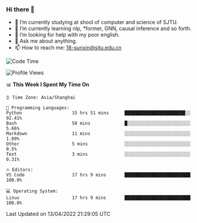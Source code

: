 ### Hi there 👋

<!--
**sunxin000/sunxin000** is a ✨ _special_ ✨ repository because its `README.md` (this file) appears on your GitHub profile.

Here are some ideas to get you started:

- 🔭 I’m currently working on ...
- 🌱 I’m currently learning ...
- 👯 I’m looking to collaborate on ...
- 🤔 I’m looking for help with ...
- 💬 Ask me about ...
- 📫 How to reach me: ...
- 😄 Pronouns: ...
- ⚡ Fun fact: ...
-->
- 🏫 I’m currently studying at shool of computer and science of SJTU.
- 🌱 I’m currently learning nlp, \*former, GNN, causal inference and so forth.
- 🤔 I’m looking for help with my poor english.
- 💬 Ask me about anything.
- 📫 How to reach me: 18-sunxin@sjtu.edu.cn
<!--START_SECTION:waka-->
![Code Time](http://img.shields.io/badge/Code%20Time-152%20hrs%2056%20mins-blue)

![Profile Views](http://img.shields.io/badge/Profile%20Views-8-blue)

📊 **This Week I Spent My Time On** 

```text
⌚︎ Time Zone: Asia/Shanghai

💬 Programming Languages: 
Python                   15 hrs 51 mins      ███████████████████████░░   92.41% 
Bash                     58 mins             █░░░░░░░░░░░░░░░░░░░░░░░░   5.66% 
Markdown                 11 mins             ░░░░░░░░░░░░░░░░░░░░░░░░░   1.09% 
Other                    5 mins              ░░░░░░░░░░░░░░░░░░░░░░░░░   0.5% 
Text                     3 mins              ░░░░░░░░░░░░░░░░░░░░░░░░░   0.31%

🔥 Editors: 
VS Code                  17 hrs 9 mins       █████████████████████████   100.0%

💻 Operating System: 
Linux                    17 hrs 9 mins       █████████████████████████   100.0%

```


 Last Updated on 13/04/2022 21:29:05 UTC
<!--END_SECTION:waka-->
